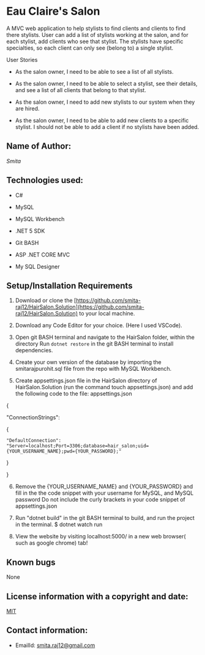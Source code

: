 # Eau Claire's Salon

A MVC web application to help stylists to find clients and clients to find there stylists. User can add a list of stylists working at the salon, and for each stylist, add clients who see that stylist. The stylists have specific specialties, so each client can only see (belong to) a single stylist.

User Stories

* As the salon owner, I need to be able to see a list of all stylists.

* As the salon owner, I need to be able to select a stylist, see their details, and see a  list of all clients that belong to that stylist.

* As the salon owner, I need to add new stylists to our system when they are hired.

* As the salon owner, I need to be able to add new clients to a specific stylist. I should not be able to add a client if no stylists have been added.


## Name of Author:

   _Smita_

## Technologies used:

* C#

* MySQL

* MySQL Workbench

* .NET 5 SDK

* Git BASH

* ASP .NET CORE MVC

* My SQL Designer

## Setup/Installation Requirements

1. Download or clone the [https://github.com/smita-raj12/HairSalon.Solution](https://github.com/smita-raj12/HairSalon.Solution) to your local machine.

2. Download any Code Editor for your choice. (Here I used VSCode).

3. Open git BASH terminal and navigate to the HairSalon folder, within the directory
Run `dotnet restore` in the git BASH terminal to install dependencies. 

4. Create your own version of the database by importing the smitarajpurohit.sql file from the repo with MySQL Workbench.

5. Create appsettings.json file in the HairSalon directory of HairSalon.Solution (run the command touch appsettings.json) and add the following code to the file: appsettings.json


{

  "ConnectionStrings":

  {

    "DefaultConnection": "Server=localhost;Port=3306;database=hair_salon;uid={YOUR_USERNAME_NAME};pwd={YOUR_PASSWORD};"
  }

}



6. Remove the {YOUR_USERNAME_NAME} and {YOUR_PASSWORD} and fill in the the code snippet with your username for MySQL, and MySQL password Do not include the curly brackets in your code snippet of appsettings.json

7. Run "dotnet build" in the git BASH terminal to build, and run the project in the terminal. $ dotnet watch run

8. View the website by visiting localhost:5000/ in a new web browser( such as google chrome) tab!


## Known bugs

None 

## License information with a copyright and date:

 [MIT](https://opensource.org/licenses/MIT)

## Contact information:
   
* EmailId: smita.raj12@gmail.com

